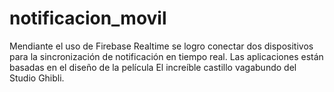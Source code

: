 # notificacion_movil

Mendiante el uso de Firebase Realtime se logro conectar dos dispositivos para la sincronización de notificación en tiempo real. Las aplicaciones están basadas en el diseño de la película El increíble castillo vagabundo del Studio Ghibli.
